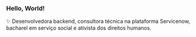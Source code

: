 ### Hello, World! 

:sparkles: Desenvolvedora backend, consultora técnica na plataforma Servicenow, bacharel em serviço social e ativista dos direitos humanos. 

<!--
**marianyqueiroz/marianyqueiroz** is a ✨ _special_ ✨ repository because its `README.md` (this file) appears on your GitHub profile.


